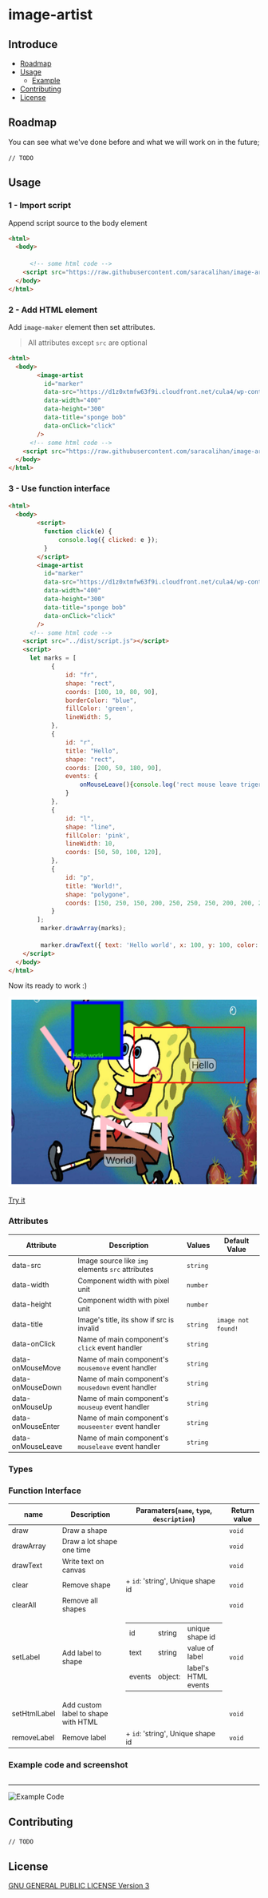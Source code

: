 # image-artist

## Introduce
+ [Roadmap](#roadmap)
+ [Usage](#usage)
  + [Example](#example-code-and-screen-shot) 
+ [Contributing](#contributing)
+ [License](#license)

## Roadmap
You can see what we've done before and what we will work on in the future;

`// TODO`

## Usage

### 1 - Import script
Append script source to the body element

```html
<html>
  <body>

      <!-- some html code -->
    <script src="https://raw.githubusercontent.com/saracalihan/image-artist/main/dist/script.js"></script>
  </body>
</html>

```
### 2 - Add HTML element
Add `image-maker` element then set attributes.

> All attributes except `src` are optional

```html
<html>
  <body>
        <image-artist
          id="marker"
          data-src="https://d1z0xtmfw63f9i.cloudfront.net/cula4/wp-content/uploads/2021/07/Spongebob2.jpg"
          data-width="400"
          data-height="300"
          data-title="sponge bob"
          data-onClick="click"
        />
      <!-- some html code -->
    <script src="https://raw.githubusercontent.com/saracalihan/image-artist/main/dist/script.js"></script>
  </body>
</html>
```

### 3 - Use function interface

```html
<html>
  <body>
        <script>
          function click(e) {
              console.log({ clicked: e });
          }
        </script>
        <image-artist
          id="marker"
          data-src="https://d1z0xtmfw63f9i.cloudfront.net/cula4/wp-content/uploads/2021/07/Spongebob2.jpg"
          data-width="400"
          data-height="300"
          data-title="sponge bob"
          data-onClick="click"
        />
      <!-- some html code -->
    <script src="../dist/script.js"></script>
    <script>
      let marks = [
            {
                id: "fr",
                shape: "rect",
                coords: [100, 10, 80, 90],
                borderColor: "blue",
                fillColor: 'green',
                lineWidth: 5,
            },
            {
                id: "r",
                title: "Hello",
                shape: "rect",
                coords: [200, 50, 180, 90],
                events: {
                    onMouseLeave(){console.log('rect mouse leave trigered')}
                }
            },
            {
                id: "l",
                shape: "line",
                fillColor: 'pink',
                lineWidth: 10,
                coords: [50, 50, 100, 120],
            },
            {
                id: "p",
                title: "World!",
                shape: "polygone",
                coords: [150, 250, 150, 200, 250, 250, 250, 200, 200, 200, 180, 180],
            }
        ];
         marker.drawArray(marks);

         marker.drawText({ text: 'Hello world', x: 100, y: 100, color: '#5f5' });
    </script>
  </body>
</html>
```

Now its ready to work :)

![example output](./example/example.png)

[Try it](https://codepen.io/saracalihan/pen/vYxxMjg)


### Attributes

| Attribute | Description | Values | Default Value |
| --------- | ----------- | ------ | ------------- |
| data-src | Image source like `img` elements `src` attributes | `string` |  |
| data-width | Component width with pixel unit  | `number` |  |
| data-height | Component width with pixel unit  | `number` |  |
| data-title | Image's title, its show if src is invalid  | `string` | `image not found!`  |
| data-onClick | Name of main component's `click` event handler  | `string` |  |
| data-onMouseMove | Name of main component's `mousemove` event handler  | `string` |  |
| data-onMouseDown | Name of main component's `mousedown` event handler  | `string` |  |
| data-onMouseUp | Name of main component's `mouseup` event handler  | `string` |  |
| data-onMouseEnter | Name of main component's `mouseenter` event handler  | `string` |  |
| data-onMouseLeave | Name of main component's `mouseleave` event handler  | `string` |  |


### Types

### Function Interface

| name | Description | Paramaters(`name`, `type`, `description`) | Return value |
| ---- | ----------- | ---------- | ------------ |
| draw  | Draw a shape |    | `void`  |
| drawArray  | Draw a lot shape one time |    | `void`  |
| drawText  | Write text on canvas |    | `void`  |
| clear  | Remove shape | + `id`: 'string', Unique shape id | `void`  |
| clearAll  | Remove all shapes |  | `void`  |
| setLabel  | Add label to shape | <table> <tr> <td> id </td>  <td> string </td> <td> unique shape id </td> <tr> <td> text </td>  <td> string </td> <td> value of label </td> </tr>  <tr> <td> events </td>  <td> object:  </td> <td> label's HTML events </td> </tr>  </table> | `void`  |
| setHtmlLabel  | Add custom label to shape with HTML |  | `void`  |
| removeLabel  | Remove  label | + `id`: 'string', Unique shape id  | `void`  |


### Example code and screenshot
```html

```

---

![Example Code](./images/example.png)

## Contributing
`// TODO`
## License
[GNU GENERAL PUBLIC LICENSE Version 3](LICENSE)
